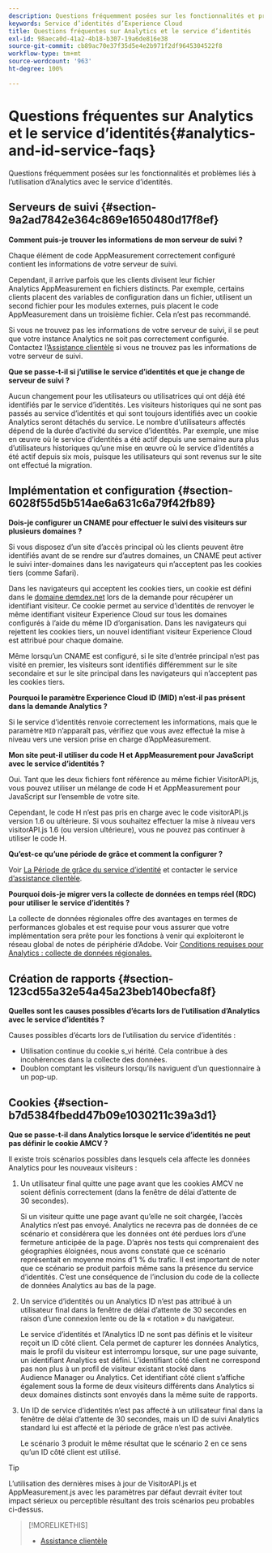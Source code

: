 ```yaml
---
description: Questions fréquemment posées sur les fonctionnalités et problèmes liés à l’utilisation d’Analytics avec le service d’identités d’Experience Cloud.
keywords: Service d’identités d’Experience Cloud
title: Questions fréquentes sur Analytics et le service d’identités
exl-id: 98aeca0d-41a2-4b18-b307-19a6de816e38
source-git-commit: cb89ac70e37f35d5e4e2b971f2df9645304522f8
workflow-type: tm+mt
source-wordcount: '963'
ht-degree: 100%

---
```


# Questions fréquentes sur Analytics et le service d’identités{#analytics-and-id-service-faqs}

Questions fréquemment posées sur les fonctionnalités et problèmes liés à l’utilisation d’Analytics avec le service d’identités.

## Serveurs de suivi {#section-9a2ad7842e364c869e1650480d17f8ef}

**Comment puis-je trouver les informations de mon serveur de suivi ?**

Chaque élément de code AppMeasurement correctement configuré contient les informations de votre serveur de suivi.

Cependant, il arrive parfois que les clients divisent leur fichier Analytics AppMeasurement en fichiers distincts. Par exemple, certains clients placent des variables de configuration dans un fichier, utilisent un second fichier pour les modules externes, puis placent le code AppMeasurement dans un troisième fichier. Cela n’est pas recommandé.

Si vous ne trouvez pas les informations de votre serveur de suivi, il se peut que votre instance Analytics ne soit pas correctement configurée. Contactez l’[Assistance clientèle](https://helpx.adobe.com/fr/marketing-cloud/contact-support.html) si vous ne trouvez pas les informations de votre serveur de suivi.

**Que se passe-t-il si j’utilise le service d’identités et que je change de serveur de suivi ?**

Aucun changement pour les utilisateurs ou utilisatrices qui ont déjà été identifiés par le service d’identités. Les visiteurs historiques qui ne sont pas passés au service d’identités et qui sont toujours identifiés avec un cookie Analytics seront détachés du service. Le nombre d’utilisateurs affectés dépend de la durée d’activité du service dʼidentités. Par exemple, une mise en œuvre où le service d’identités a été actif depuis une semaine aura plus d’utilisateurs historiques qu’une mise en œuvre où le service d’identités a été actif depuis six mois, puisque les utilisateurs qui sont revenus sur le site ont effectué la migration.

## Implémentation et configuration {#section-6028f55d5b514ae6a631c6a79f42fb89}

**Dois-je configurer un CNAME pour effectuer le suivi des visiteurs sur plusieurs domaines ?**

Si vous disposez d’un site d’accès principal où les clients peuvent être identifiés avant de se rendre sur d’autres domaines, un CNAME peut activer le suivi inter-domaines dans les navigateurs qui n’acceptent pas les cookies tiers (comme Safari).

Dans les navigateurs qui acceptent les cookies tiers, un cookie est défini dans le [domaine demdex.net](https://experienceleague.adobe.com/docs/audience-manager/user-guide/reference/demdex-calls.html?lang=fr) lors de la demande pour récupérer un identifiant visiteur. Ce cookie permet au service d’identités de renvoyer le même identifiant visiteur Experience Cloud sur tous les domaines configurés à l’aide du même ID d’organisation. Dans les navigateurs qui rejettent les cookies tiers, un nouvel identifiant visiteur Experience Cloud est attribué pour chaque domaine.

Même lorsqu’un CNAME est configuré, si le site d’entrée principal n’est pas visité en premier, les visiteurs sont identifiés différemment sur le site secondaire et sur le site principal dans les navigateurs qui n’acceptent pas les cookies tiers.

**Pourquoi le paramètre Experience Cloud ID (MID) n’est-il pas présent dans la demande Analytics ?**

Si le service d’identités renvoie correctement les informations, mais que le paramètre `MID` n’apparaît pas, vérifiez que vous avez effectué la mise à niveau vers une version prise en charge d’AppMeasurement.

**Mon site peut-il utiliser du code H et AppMeasurement pour JavaScript avec le service d’identités ?**

Oui. Tant que les deux fichiers font référence au même fichier VisitorAPI.js, vous pouvez utiliser un mélange de code H et AppMeasurement pour JavaScript sur l’ensemble de votre site.

Cependant, le code H n’est pas pris en charge avec le code visitorAPI.js version 1.6 ou ultérieure. Si vous souhaitez effectuer la mise à niveau vers visitorAPI.js 1.6 (ou version ultérieure), vous ne pouvez pas continuer à utiliser le code H.

**Qu’est-ce qu’une période de grâce et comment la configurer ?**

Voir [La Période de grâce du service d’identité](../reference/analytics-reference/grace-period.md) et contacter le service [d’assistance clientèle](https://helpx.adobe.com/fr/marketing-cloud/contact-support.html).

**Pourquoi dois-je migrer vers la collecte de données en temps réel (RDC) pour utiliser le service d’identités ?**

La collecte de données régionales offre des avantages en termes de performances globales et est requise pour vous assurer que votre implémentation sera prête pour les fonctions à venir qui exploiteront le réseau global de notes de périphérie d’Adobe. Voir [Conditions requises pour Analytics : collecte de données régionales. ](../reference/requirements.md#section-7d04bb013bc84a25bae3b148bc0ca25f)

## Création de rapports {#section-123cd55a32e54a45a23beb140becfa8f}

**Quelles sont les causes possibles d’écarts lors de l’utilisation d’Analytics avec le service d’identités ?**

Causes possibles d’écarts lors de l’utilisation du service d’identités :

* Utilisation continue du cookie s_vi hérité. Cela contribue à des incohérences dans la collecte des données.
* Doublon comptant les visiteurs lorsqu’ils naviguent d’un questionnaire à un pop-up.

## Cookies {#section-b7d5384fbedd47b09e1030211c39a3d1}

**Que se passe-t-il dans Analytics lorsque le service d’identités ne peut pas définir le cookie AMCV ?**

Il existe trois scénarios possibles dans lesquels cela affecte les données Analytics pour les nouveaux visiteurs :

1. Un utilisateur final quitte une page avant que les cookies AMCV ne soient définis correctement (dans la fenêtre de délai d’attente de 30 secondes).

   Si un visiteur quitte une page avant qu’elle ne soit chargée, l’accès Analytics n’est pas envoyé. Analytics ne recevra pas de données de ce scénario et considérera que les données ont été perdues lors d’une fermeture anticipée de la page. D’après nos tests qui comprenaient des géographies éloignées, nous avons constaté que ce scénario représentait en moyenne moins d’1 % du trafic. Il est important de noter que ce scénario se produit parfois même sans la présence du service d’identités. C’est une conséquence de l’inclusion du code de la collecte de données Analytics au bas de la page.

1. Un service d’identités ou un Analytics ID n’est pas attribué à un utilisateur final dans la fenêtre de délai d’attente de 30 secondes en raison d’une connexion lente ou de la « rotation » du navigateur.

   Le service d’identités et l’Analytics ID ne sont pas définis et le visiteur reçoit un ID côté client. Cela permet de capturer les données Analytics, mais le profil du visiteur est interrompu lorsque, sur une page suivante, un identifiant Analytics est défini. L’identifiant côté client ne correspond pas non plus à un profil de visiteur existant stocké dans Audience Manager ou Analytics. Cet identifiant côté client s’affiche également sous la forme de deux visiteurs différents dans Analytics si deux domaines distincts sont envoyés dans la même suite de rapports.

1. Un ID de service d’identités n’est pas affecté à un utilisateur final dans la fenêtre de délai d’attente de 30 secondes, mais un ID de suivi Analytics standard lui est affecté et la période de grâce n’est pas activée.

   Le scénario 3 produit le même résultat que le scénario 2 en ce sens qu’un ID côté client est utilisé.

>[!TIP]
>
>L’utilisation des dernières mises à jour de VisitorAPI.js et AppMeasurement.js avec les paramètres par défaut devrait éviter tout impact sérieux ou perceptible résultant des trois scénarios peu probables ci-dessus.

>[!MORELIKETHIS]
>
>* [Assistance clientèle](https://helpx.adobe.com/fr/marketing-cloud/contact-support.html)
